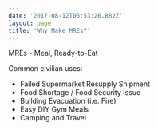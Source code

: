 ```yaml
---
date: '2017-08-12T06:53:26.882Z'
layout: page
title: 'Why Make MREs?'
---
```

MREs - Meal, Ready-to-Eat

Common civilian uses:

*   Failed Supermarket Resupply Shipment
*   Food Shortage / Food Security Issue
*   Building Evacuation (i.e. Fire)
*   Easy DIY Gym Meals
*   Camping and Travel
